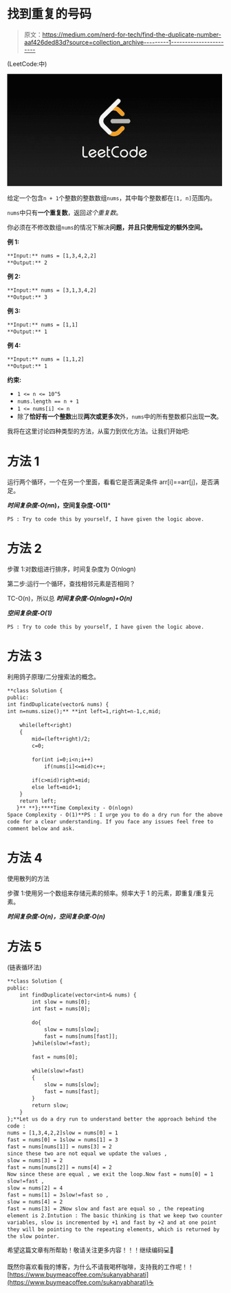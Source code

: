 # 找到重复的号码

> 原文：<https://medium.com/nerd-for-tech/find-the-duplicate-number-aaf426ded83d?source=collection_archive---------1----------------------->

(LeetCode:中)

![](img/a75dd0194b5f10251ef74071c487b40c.png)

给定一个包含`n + 1`个整数的整数数组`nums`，其中每个整数都在`[1, n]`范围内。

`nums`中只有**一个重复数**，返回*这个重复数*。

你必须在不修改数组`nums`的情况下解决**问题，并且只使用恒定的额外空间。**

**例 1:**

```
**Input:** nums = [1,3,4,2,2]
**Output:** 2
```

**例 2:**

```
**Input:** nums = [3,1,3,4,2]
**Output:** 3
```

**例 3:**

```
**Input:** nums = [1,1]
**Output:** 1
```

**例 4:**

```
**Input:** nums = [1,1,2]
**Output:** 1
```

**约束:**

*   `1 <= n <= 10^5`
*   `nums.length == n + 1`
*   `1 <= nums[i] <= n`
*   除了**恰好有一个整数**出现**两次或更多次**外，`nums`中的所有整数都只出现**一次**。

我将在这里讨论四种类型的方法，从蛮力到优化方法。让我们开始吧:

# 方法 1

运行两个循环，一个在另一个里面，看看它是否满足条件 arr[i]==arr[j]，是否满足。

***时间复杂度-O(n*n)，空间复杂度-O(1)***

```
PS : Try to code this by yourself, I have given the logic above.
```

# **方法 2**

步骤 1:对数组进行排序，时间复杂度为 O(nlogn)

第二步:运行一个循环，查找相邻元素是否相同？

TC-O(n)，所以总 ***时间复杂度-O(nlogn)+O(n)***

***空间复杂度-O(1)***

```
PS : Try to code this by yourself, I have given the logic above.
```

# 方法 3

利用鸽子原理/二分搜索法的概念。

```
**class Solution {
public:
int findDuplicate(vector& nums) {
int n=nums.size();** **int left=1,right=n-1,c,mid;

    while(left<right)
    {
        mid=(left+right)/2;
        c=0;

        for(int i=0;i<n;i++)
            if(nums[i]<=mid)c++;

        if(c>mid)right=mid;
        else left=mid+1;
    }
    return left;
   }** **};****Time Complexity - O(nlogn)
Space Complexity - O(1)**PS : I urge you to do a dry run for the above code for a clear understanding. If you face any issues feel free to comment below and ask. 
```

# 方法 4

使用散列的方法

步骤 1:使用另一个数组来存储元素的频率。频率大于 1 的元素，即重复/重复元素。

***时间复杂度-O(n)，空间复杂度-O(n)***

# 方法 5

(链表循环法)

```
**class Solution {
public:
    int findDuplicate(vector<int>& nums) {
        int slow = nums[0];
        int fast = nums[0];

        do{
            slow = nums[slow];
            fast = nums[nums[fast]];
        }while(slow!=fast);

        fast = nums[0];

        while(slow!=fast)
        {
            slow = nums[slow];
            fast = nums[fast];
        }
        return slow;
    }
};**Let us do a dry run to understand better the approach behind the code :
nums = [1,3,4,2,2]slow = nums[0] = 1
fast = nums[0] = 1slow = nums[1] = 3
fast = nums[nums[1]] = nums[3] = 2
since these two are not equal we update the values ,
slow = nums[3] = 2
fast = nums[nums[2]] = nums[4] = 2
Now since these are equal , we exit the loop.Now fast = nums[0] = 1
slow!=fast , 
slow = nums[2] = 4
fast = nums[1] = 3slow!=fast so ,
slow = nums[4] = 2
fast = nums[3] = 2Now slow and fast are equal so , the repeating element is 2.Intution : The basic thinking is that we keep two counter variables, slow is incremented by +1 and fast by +2 and at one point they will be pointing to the repeating elements, which is returned by the slow pointer. 
```

希望这篇文章有所帮助！敬请关注更多内容！！！继续编码💻🙌

既然你喜欢看我的博客，为什么不请我喝杯咖啡，支持我的工作呢！！[https://www.buymeacoffee.com/sukanyabharati](https://www.buymeacoffee.com/sukanyabharati)☕